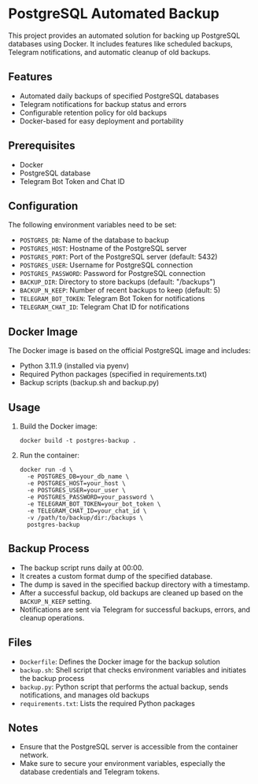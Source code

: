 # PostgreSQL Automated Backup

This project provides an automated solution for backing up PostgreSQL databases using Docker. It includes features like scheduled backups, Telegram notifications, and automatic cleanup of old backups.

## Features

- Automated daily backups of specified PostgreSQL databases
- Telegram notifications for backup status and errors
- Configurable retention policy for old backups
- Docker-based for easy deployment and portability

## Prerequisites

- Docker
- PostgreSQL database
- Telegram Bot Token and Chat ID

## Configuration

The following environment variables need to be set:

- `POSTGRES_DB`: Name of the database to backup
- `POSTGRES_HOST`: Hostname of the PostgreSQL server
- `POSTGRES_PORT`: Port of the PostgreSQL server (default: 5432)
- `POSTGRES_USER`: Username for PostgreSQL connection
- `POSTGRES_PASSWORD`: Password for PostgreSQL connection
- `BACKUP_DIR`: Directory to store backups (default: "/backups")
- `BACKUP_N_KEEP`: Number of recent backups to keep (default: 5)
- `TELEGRAM_BOT_TOKEN`: Telegram Bot Token for notifications
- `TELEGRAM_CHAT_ID`: Telegram Chat ID for notifications

## Docker Image

The Docker image is based on the official PostgreSQL image and includes:

- Python 3.11.9 (installed via pyenv)
- Required Python packages (specified in requirements.txt)
- Backup scripts (backup.sh and backup.py)

## Usage

1. Build the Docker image:
   ```
   docker build -t postgres-backup .
   ```

2. Run the container:
   ```
   docker run -d \
     -e POSTGRES_DB=your_db_name \
     -e POSTGRES_HOST=your_host \
     -e POSTGRES_USER=your_user \
     -e POSTGRES_PASSWORD=your_password \
     -e TELEGRAM_BOT_TOKEN=your_bot_token \
     -e TELEGRAM_CHAT_ID=your_chat_id \
     -v /path/to/backup/dir:/backups \
     postgres-backup
   ```

## Backup Process

- The backup script runs daily at 00:00.
- It creates a custom format dump of the specified database.
- The dump is saved in the specified backup directory with a timestamp.
- After a successful backup, old backups are cleaned up based on the `BACKUP_N_KEEP` setting.
- Notifications are sent via Telegram for successful backups, errors, and cleanup operations.

## Files

- `Dockerfile`: Defines the Docker image for the backup solution
- `backup.sh`: Shell script that checks environment variables and initiates the backup process
- `backup.py`: Python script that performs the actual backup, sends notifications, and manages old backups
- `requirements.txt`: Lists the required Python packages

## Notes
- Ensure that the PostgreSQL server is accessible from the container network.
- Make sure to secure your environment variables, especially the database credentials and Telegram tokens.
